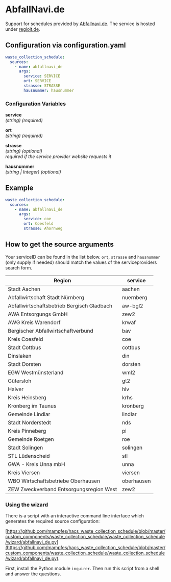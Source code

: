 # AbfallNavi.de

Support for schedules provided by [Abfallnavi.de](https://www.abfallnavi.de). The service is hosted under [regioit.de](https://regioit.de).

## Configuration via configuration.yaml

```yaml
waste_collection_schedule:
  sources:
    - name: abfallnavi_de
      args:
        service: SERVICE
        ort: SERVICE
        strasse: STRASSE
        hausnummer: hausnummer
```

### Configuration Variables

**service**  
*(string) (required)*

**ort**  
*(string) (required)*

**strasse**  
*(string) (optional)*  
*required if the service provider website requests it*

**hausnummer**  
*(string | Integer) (optional)*

## Example

```yaml
waste_collection_schedule:
  sources:
    - name: abfallnavi_de
      args:
        service: coe
        ort: Coesfeld
        strasse: Ahornweg
```

## How to get the source arguments

Your serviceID can be found in the list below. `ort`, `strasse` and `hausnummer` (only supply if needed) should match the values of the serviceproviders search form.

<!--Begin of service section-->
|Region|service|
|-|-|
| Stadt Aachen | aachen |
| Abfallwirtschaft Stadt Nürnberg | nuernberg |
| Abfallwirtschaftsbetrieb Bergisch Gladbach | aw-bgl2 |
| AWA Entsorgungs GmbH | zew2 |
| AWG Kreis Warendorf | krwaf |
| Bergischer Abfallwirtschaftverbund | bav |
| Kreis Coesfeld | coe |
| Stadt Cottbus | cottbus |
| Dinslaken | din |
| Stadt Dorsten | dorsten |
| EGW Westmünsterland | wml2 |
| Gütersloh | gt2 |
| Halver | hlv |
| Kreis Heinsberg | krhs |
| Kronberg im Taunus | kronberg |
| Gemeinde Lindlar | lindlar |
| Stadt Norderstedt | nds |
| Kreis Pinneberg | pi |
| Gemeinde Roetgen | roe |
| Stadt Solingen | solingen |
| STL Lüdenscheid | stl |
| GWA - Kreis Unna mbH | unna |
| Kreis Viersen | viersen |
| WBO Wirtschaftsbetriebe Oberhausen | oberhausen |
| ZEW Zweckverband Entsorgungsregion West | zew2 |
<!--End of service section-->



### Using the wizard

There is a script with an interactive command line interface which generates the required source configuration:

[https://github.com/mampfes/hacs_waste_collection_schedule/blob/master/custom_components/waste_collection_schedule/waste_collection_schedule/wizard/abfallnavi_de.py](https://github.com/mampfes/hacs_waste_collection_schedule/blob/master/custom_components/waste_collection_schedule/waste_collection_schedule/wizard/abfallnavi_de.py).

First, install the Python module `inquirer`. Then run this script from a shell and answer the questions.
